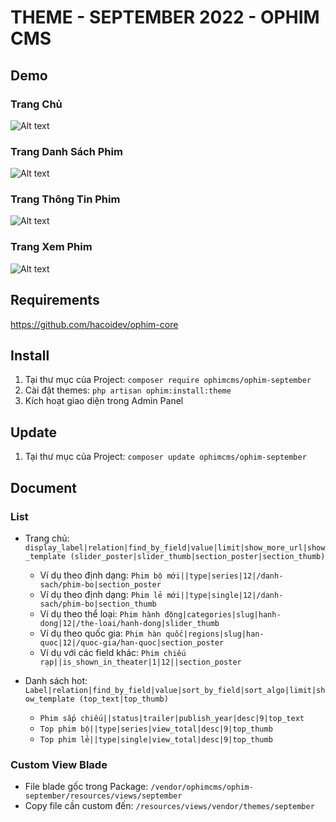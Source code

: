 # THEME - SEPTEMBER 2022 - OPHIM CMS

## Demo
### Trang Chủ
![Alt text](https://i.ibb.co/bWkS4Sf/September-Home-Page.png "Home Page")

### Trang Danh Sách Phim
![Alt text](https://i.ibb.co/B2dPj5S/September-Catalog-Page.png "Catalog Page")

### Trang Thông Tin Phim
![Alt text](https://i.ibb.co/6r1Z70Y/September-Single-Page.png "Single Page")

### Trang Xem Phim
![Alt text](https://i.ibb.co/Pxb8m1G/September-Episode-Page.png "Episode Page")

## Requirements
https://github.com/hacoidev/ophim-core

## Install
1. Tại thư mục của Project: `composer require ophimcms/ophim-september`
2. Cài đặt themes: `php artisan ophim:install:theme`
3. Kích hoạt giao diện trong Admin Panel

## Update
1. Tại thư mục của Project: `composer update ophimcms/ophim-september`

## Document
### List
- Trang chủ: `display_label|relation|find_by_field|value|limit|show_more_url|show_template (slider_poster|slider_thumb|section_poster|section_thumb)`
    + Ví dụ theo định dạng: `Phim bộ mới||type|series|12|/danh-sach/phim-bo|section_poster`
    + Ví dụ theo định dạng: `Phim lẻ mới||type|single|12|/danh-sach/phim-bo|section_thumb`
    + Ví dụ theo thể loại: `Phim hành động|categories|slug|hanh-dong|12|/the-loai/hanh-dong|slider_thumb`
    + Ví dụ theo quốc gia: `Phim hàn quốc|regions|slug|han-quoc|12|/quoc-gia/han-quoc|section_poster`
    + Ví dụ với các field khác: `Phim chiếu rạp||is_shown_in_theater|1|12||section_poster`

- Danh sách hot:  `Label|relation|find_by_field|value|sort_by_field|sort_algo|limit|show_template (top_text|top_thumb)`
    + `Phim sắp chiếu||status|trailer|publish_year|desc|9|top_text`
    + `Top phim bộ||type|series|view_total|desc|9|top_thumb`
    + `Top phim lẻ||type|single|view_total|desc|9|top_thumb`

### Custom View Blade
- File blade gốc trong Package: `/vendor/ophimcms/ophim-september/resources/views/september`
- Copy file cần custom đến: `/resources/views/vendor/themes/september`
